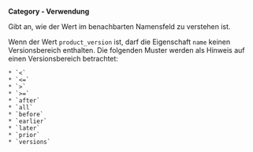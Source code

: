 **Category - Verwendung**

Gibt an, wie der Wert im benachbarten Namensfeld zu verstehen ist.

Wenn der Wert `product_version` ist, darf die Eigenschaft `name` keinen Versionsbereich enthalten. Die folgenden Muster werden als Hinweis auf einen Versionsbereich betrachtet:

    * `<`
    * `<=`
    * `>`
    * `>=`
    * `after`
    * `all`
    * `before`
    * `earlier`
    * `later`
    * `prior`
    * `versions`
